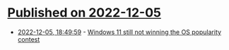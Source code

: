 # [Published on 2022-12-05](index.md)

* [2022-12-05, 18:49:59](https://news.ycombinator.com/item?id=33869967) - [Windows 11 still not winning the OS popularity contest](https://www.theregister.com/2022/12/05/windows_11_adoption_november_statcounter/)
